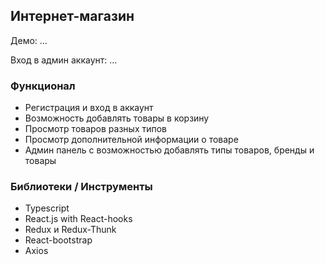 ## Интернет-магазин

Демо: ...

Вход в админ аккаунт:
...

### Функционал

- Регистрация и вход в аккаунт
- Возможность добавлять товары в корзину
- Просмотр товаров разных типов
- Просмотр дополнительной информации о товаре
- Админ панель с возможностью добавлять типы товаров, бренды и товары

### Библиотеки / Инструменты

- Typescript
- React.js with React-hooks
- Redux и Redux-Thunk
- React-bootstrap
- Axios

